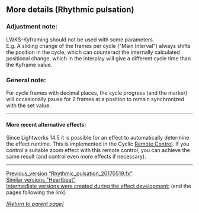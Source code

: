 ## More details (Rhythmic pulsation)

### Adjustment note: 
LWKS-Kyframing should not be used with some parameters.  
E.g. A sliding change of the frames per cycle ("Main Interval") always shifts the position in the cycle, which can counteract the internally calculated positional change, which in the interplay will give a different cycle time than the Kyframe value.

### General note:
For cycle frames with decimal places, the cycle progress (and the marker) will occasionally pause for 2 frames at a position to remain synchronized with the set value.

--------------------------------------------------------------------------

#### More recent alternative effects:
Since Lightworks 14.5 it is possible for an effect to automatically determine the effect runtime. This is implemented in the Cyclic
<a href="https://www.lwks.com/index.php?option=com_kunena&func=view&catid=7&id=188603&Itemid=81#ftop" target="blank">Remote Control</a>. If you control a suitable zoom effect with this remote control, you can achieve the same result (and control even more effects if necessary).

---------------------------------------------------------------------------

<a href="../Previous_versions/Rhythmic_pulsation_20170519.fx" download>Previous_version “Rhythmic_pulsation_20170519.fx”</a>    
[Similar versions "Heartbeat"](https://www.lwks.com/index.php?option=com_kunena&func=view&catid=7&id=121275&Itemid=81#121626)  
[Intermediate versions were created during the effect development:](https://www.lwks.com/index.php?option=com_kunena&func=view&catid=7&id=9259&limit=15&limitstart=840&Itemid=81#122190) (and the pages following the link)

*[[Return to parent page]](../README.md)*  




[1]:https://www.lwks.com/index.php?option=com_kunena&func=view&catid=7&id=188603&Itemid=81#ftop
